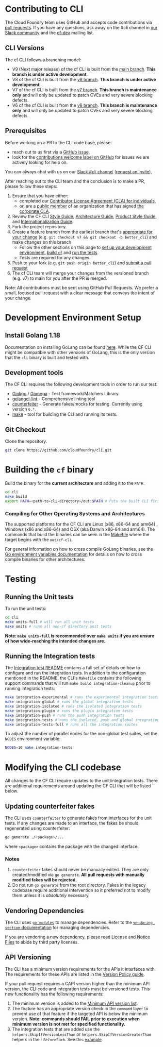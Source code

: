 # Contributing to CLI

The Cloud Foundry team uses GitHub and accepts code contributions via [pull
requests](https://help.github.com/articles/about-pull-requests/). If you have any questions, ask away on the #cli channel in [our Slack
community](https://slack.cloudfoundry.org/) and the
[cf-dev](https://lists.cloudfoundry.org/archives/list/cf-dev@lists.cloudfoundry.org/)
mailing list.

## CLI Versions
The cf CLI follows a branching model:
- V9 (Next major release) of the cf CLI is built from the [main branch](https://github.com/cloudfoundry/cli/tree/main). **This branch is under active development**.
- V8 of the cf CLI is built from the [v8 branch](https://github.com/cloudfoundry/cli/tree/v8). **This branch is under active development**.
- V7 of the cf CLI is built from the [v7 branch](https://github.com/cloudfoundry/cli/tree/v7). **This branch is maintenance only** and will only be updated to patch CVEs and very severe blocking defects.
- V6 of the cf CLI is built from the [v6 branch](https://github.com/cloudfoundry/cli/tree/v6). **This branch is maintenance only** and will only be updated to patch CVEs and very severe blocking defects.

## Prerequisites
Before working on a PR to the CLI code base, please:

  - reach out to us first via a [GitHub issue](https://github.com/cloudfoundry/cli/issues),
  - look for the [contributions welcome label on GitHub](https://github.com/cloudfoundry/cli/issues?q=is%3Aopen+is%3Aissue+label%3A%22contributions+welcome%22)
    for issues we are actively looking for help on.

You can always chat with us on our [Slack #cli channel](https://cloudfoundry.slack.com) ([request an invite](http://slack.cloudfoundry.org/)),

After reaching out to the CLI team and the conclusion is to make a PR, please follow these steps:

1. Ensure that you have either:
   * completed our [Contributor License Agreement (CLA) for individuals](https://www.cloudfoundry.org/pdfs/CFF_Individual_CLA.pdf),
   * or, are a [public member](https://help.github.com/articles/publicizing-or-hiding-organization-membership/) of an organization
   that has signed [the corporate CLA](https://www.cloudfoundry.org/pdfs/CFF_Corporate_CLA.pdf).
1. Review the CF CLI [Style Guide](https://github.com/cloudfoundry/cli/wiki/CF-CLI-Style-Guide),
   [Architecture Guide](https://github.com/cloudfoundry/cli/wiki/Architecture-Guide),
   [Product Style Guide](https://github.com/cloudfoundry/cli/wiki/CLI-Product-Specific-Style-Guide),
   and [Internationalization Guide](https://github.com/cloudfoundry/cli/wiki/Internationalization-Guide).
1. Fork the project repository.
1. Create a feature branch from the earliest branch that's [appropriate for your change](#cli-versions) (e.g. `git checkout v7 && git checkout -b better_cli`) and make changes on this branch
   * Follow the other sections on this page to [set up your development environment](#development-environment-setup), [build `cf`](#building-the-cf-binary) and [run the tests](#testing).
   * Tests are required for any changes.
1. Push to your fork (e.g. `git push origin better_cli`) and [submit a pull request](https://help.github.com/articles/creating-a-pull-request)
1. The cf CLI team will merge your changes from the versioned branch (e.g. v7) to main for you after the PR is merged.

Note: All contributions must be sent using GitHub Pull Requests.
We prefer a small, focused pull request with a clear message
that conveys the intent of your change.

# Development Environment Setup

## Install Golang 1.18

Documentation on installing GoLang can be found [here](https://golang.org/doc/install). While
the CF CLI might be compatible with other versions of GoLang, this is the only
version that the `cli` binary is built and tested with.

## Development tools

The CF CLI requires the following development tools in order to run our test:
- [Ginkgo](https://github.com/onsi/ginkgo) / [Gomega](https://github.com/onsi/gomega) - Test framework/Matchers Library
- [golangci-lint](https://github.com/golangci/golangci-lint) - Comprehensive linting tool
- [counterfeiter](https://github.com/maxbrunsfeld/counterfeiter) - Generate
  fakes/mocks for testing. Currently using version `6.*`.
- [make](https://www.gnu.org/software/make/) - tool for building the CLI and
  running its tests.

## Git Checkout

Clone the repository.
```bash
git clone https://github.com/cloudfoundry/cli.git
```

# Building the `cf` binary

Build the binary for the **current architecture** and adding it to the `PATH`:
```bash
cd cli
make build
export PATH=<path-to-cli-directory>/out:$PATH # Puts the built CLI first in your PATH
```

### Compiling for Other Operating Systems and Architectures

The supported platforms for the CF CLI are Linux (x86, x86-64 and arm64) , Windows
(x86 and x86-64) and OSX (aka Darwin x86-64 and arm64). The commands that build the binaries
can be seen in the [Makefile](/Makefile) where the target begins with the
`out/cf-cli`.


For general information on how to cross compile GoLang binaries, see the [Go
environment variables
documentation](https://golang.org/doc/install/source#environment) for details on
how to cross compile binaries for other architectures.

# Testing

## Running the Unit tests

To run the unit tests:
```bash
cd cli
make units-full # will run all unit tests
make units # runs all non-cf directory unit tests
```

**Note: `make units-full` is recommended over `make units` if you are unsure of
how wide-reaching the intended changes are.**

## Running the Integration tests

The [Integration test README](/integration/README.md) contains a full set of
details on how to configure and run the integration tests. In addition to the
configuration mentioned in the README, the CLI's `Makefile` contains the
following support commands that will run `make build integration-cleanup` prior
to running integration tests:

```bash
make integration-experimental # runs the experimental integration tests
make integration-global # runs the global integration tests
make integration-isolated # runs the isolated integration tests
make integration-plugin # runs the plugin integration tests
make integration-push # runs the push integration tests
make integration-tests # runs the isolated, push and global integration tests
make integration-tests-full # runs all the integration suites
```

To adjust the number of parallel nodes for the non-global test suites, set the
`NODES` environment variable:

```bash
NODES=10 make integration-tests
```

# Modifying the CLI codebase

All changes to the CF CLI require updates to the unit/integration tests. There
are additional requirements around updating the CF CLI that will be listed
below.

## Updating counterfeiter fakes

The CLI uses [`counterfeiter`](https://github.com/maxbrunsfeld/counterfeiter) to
generate fakes from interfaces for the unit tests. If any changes are made to an
interface, the fakes be should regenerated using counterfeiter:

```bash
go generate ./<package>/...
```

where `<package>` contains the package with the changed interface.

### Notes

1. `counterfeiter` fakes should never be manually edited. They are only
   created/modified via `go generate`. **All pull requests with manually modified
   fakes will be rejected.**
1. Do not run `go generate` from the root directory. Fakes in the legacy
   codebase require additional intervention so it preferred not to modify them
   unless it is _absolutely_ necessary.

## Vendoring Dependencies

The CLI uses [`go modules`](https://golang.org/ref/mod) to manage
dependencies. Refer to the [`vendoring section`
documentation](https://golang.org/ref/mod#vendoring) for managing
dependencies.

If you are vendoring a new dependency, please read [License and Notice
Files](https://github.com/cloudfoundry/cli/wiki/License-and-Notice-Files) to
abide by third party licenses.

## API Versioning

The CLI has a minimum version requirements for the APIs it interfaces with. The
requirements for these APIs are listed in the [Version Policy
guide](https://github.com/cloudfoundry/cli/wiki/Versioning-Policy#cf-cli-minimum-supported-version).

If your pull request requires a CAPI version higher than the minimum API version,
the CLI code and integration tests must be versioned tests. This new
functionality has the following requirements:

1. The minimum version is added to the [Minimum API version
   list](/api/cloudcontroller/ccversion/minimum_version.go).
1. The feature has an appropriate version check in the `command` layer to prevent
   use of that feature if the targeted API is below the minimum version. **Note:
   commands should FAIL prior to execution when minimum version is not met for
   specified functionality.**
1. The integration tests that are added use the `helpers.SkipIfVersionLessThan`
   or `helpers.SkipIfVersionGreaterThan` helpers in their `BeforeEach`. See this
   [example](https://github.com/cloudfoundry/cli/blob/87aaed8215fad3b2077c6829d1812ead3902d5cf/integration/isolated/create_isolation_segment_command_test.go#L17).

